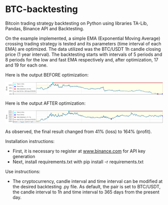 # BTC-backtesting
 Bitcoin trading strategy backtesting on Python using libraries TA-Lib, Pandas, Binance API and Backtesting.
 
 On the example implemented, a simple EMA (Exponential Moving Average) crossing trading strategy is tested and its parameters (time interval of each EMA) are optimized. The data utilized was the BTC/USDT 1h candle closing price (1 year interval). The backtesting starts with intervals of 5 periods and 8 periods for the low and fast EMA respectively and, after optimization, 17 and 19 for each one.
 
 Here is the output BEFORE optimization:
 
 ![Alt text](before_optimization.png?raw=true "")
 
 Here is the output AFTER  optimization:
 
  ![Alt text](after_optimization.png?raw=true "")

As observed, the final result changed from 41% (loss) to 164% (profit).

Installation instructions:
 - First, it is necessary to register at www.binance.com for API key generation
 - Next, install requirements.txt with pip install -r requirements.txt

Use instructions:
 - The cryptocurrency, candle interval and time interval can be modified at the desired backtesting .py file. As default, the pair is set to BTC/USDT, the candle interval to 1h and time interval to 365 days from the present day.
